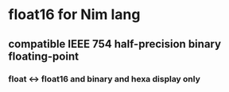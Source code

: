 # float16 for Nim lang
## compatible IEEE 754 half-precision binary floating-point 
### float &lt;-> float16 and binary and hexa display only
